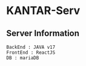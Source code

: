 # KANTAR-Serv

## Server Information
    BackEnd : JAVA v17
    FrontEnd : ReactJS
    DB : mariaDB
